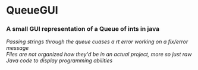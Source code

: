 # QueueGUI
### A small GUI representation of a Queue of ints in java
*Passing strings through the queue cuases a rt error working on a fix/error message*\
*Files are not organized how they'd be in an actual project, more so just raw Java code to display programming abilities*
